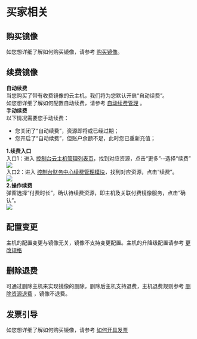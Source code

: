 <a name="WLveb"></a>
# 买家相关
<a name="QhDUH"></a>
## 购买镜像
如您想详细了解如何购买镜像，请参考 [购买镜像](https://ncn1h4lygmej.feishu.cn/wiki/G7RDwk9QVi179Ukxidscg2B2nNe#Pvm5dbswqoQXg7xwpNtc6jPvnbf)。
<a name="KwypH"></a>
## 续费镜像
**自动续费**<br />当您购买了带有收费镜像的云主机，我们将为您默认开启“自动续费”。<br />如您想详细了解如何配置自动续费，请参考 [自动续费管理](https://docs.ucloud.cn/renew/autorenew) 。<br />**手动续费**<br />以下情况需要您手动续费：

- 您关闭了“自动续费”，资源即将或已经过期；
- 您开启了“自动续费”，但账户余额不足，此时您已重新充值；

**1.续费入口**<br />入口1：进入 [控制台云主机管理列表页](https://console.ucloud.cn/uhost/uhost?hpc=false&gpu=false)，找到对应资源，点击“更多”--选择“续费”<br />![](https://cdn.nlark.com/yuque/0/2024/png/29571810/1722581341728-fa13e854-d704-4d32-b552-184db0fcb3f9.png#averageHue=%2388c47a&clientId=u180ce4ab-cea9-4&from=paste&id=ua6c6b011&originHeight=1428&originWidth=2788&originalType=url&ratio=1.7999999523162842&rotation=0&showTitle=false&status=done&style=none&taskId=u7e632c39-cc64-4d3d-b21a-6e5f8b42f6d&title=)<br />入口2：进入 [控制台财务中心续费管理模块](https://console.ucloud.cn/uaccount/batch_renew)，找到对应资源，点击“续费”。<br />![](https://cdn.nlark.com/yuque/0/2024/png/29571810/1722581341774-4fef6aab-5437-4b01-932e-ef579b3579de.png#averageHue=%235dae53&clientId=u180ce4ab-cea9-4&from=paste&id=uf51095db&originHeight=1350&originWidth=2786&originalType=url&ratio=1.7999999523162842&rotation=0&showTitle=false&status=done&style=none&taskId=u80edf397-11e8-4369-8848-28e45238f84&title=)<br />**2.操作续费**<br />弹窗选择“付费时长”，确认待续费资源，即主机及关联付费镜像服务，点击“确认”。 <br />![](https://cdn.nlark.com/yuque/0/2024/png/29571810/1722581341762-8b044db5-806b-4924-916d-1b94e340c96a.png#averageHue=%23fffffe&clientId=u180ce4ab-cea9-4&from=paste&id=u03a86f27&originHeight=886&originWidth=1250&originalType=url&ratio=1.7999999523162842&rotation=0&showTitle=false&status=done&style=none&taskId=u850fcc85-0fda-43e4-977e-b943e603f4b&title=)
<a name="J8KFH"></a>
## 配置变更
主机的配置变更与镜像无关，镜像不支持变更配置。主机的升降级配置请参考 [更改规格](https://docs.ucloud.cn/uhost/guide/common?id=%e6%9b%b4%e6%94%b9%e8%a7%84%e6%a0%bc)
<a name="d8MH6"></a>
## 删除退费
可通过删除主机来实现镜像的删除，删除后主机支持退费，主机退费规则参考 [删除资源退费](https://docs.ucloud.cn/charge/refund) ，镜像不退费。
<a name="fKbXC"></a>
## 发票引导
如您想详细了解如何购买镜像，请参考 [如何开具发票](https://docs.ucloud.cn/invoice/apply)
